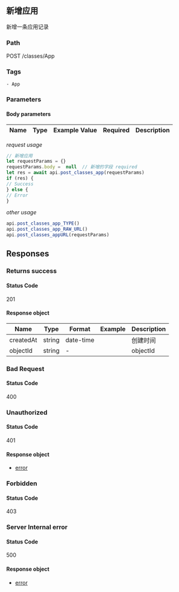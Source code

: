 ## 新增应用

新增一条应用记录
### Path
POST /classes/App

### Tags
    - App
### Parameters


#### Body parameters

| Name | Type | Example Value | Required | Description |
| ---- | ---- | ------------- | -------- | ----------- |
*request usage*
```javascript
// 新增应用
let requestParams = {}
requestParams.body =  null  // 新增的字段 required
let res = await api.post_classes_app(requestParams)
if (res) {
// Success
} else {
// Error
}
```
*other usage*
```javascript
api.post_classes_app_TYPE()
api.post_classes_app_RAW_URL()
api.post_classes_appURL(requestParams)
```

## Responses
### Returns success

#### Status Code
201


#### Response object
| Name | Type | Format | Example | Description |
| ---- | ---- | ------ | ------- | ----------- |
| createdAt | string |  date-time  |  | 创建时间 |
| objectId | string |  -  |  | objectId |

### Bad Request

#### Status Code
400



### Unauthorized

#### Status Code
401


#### Response object
* [error](../models/error.md)

### Forbidden

#### Status Code
403



### Server Internal error

#### Status Code
500


#### Response object
* [error](../models/error.md)

